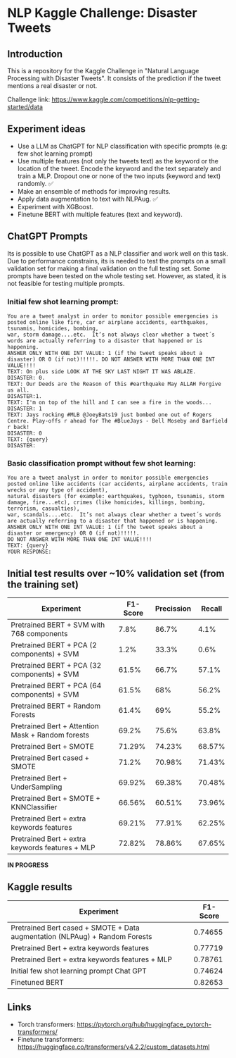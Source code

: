 # NLP Kaggle Challenge: Disaster Tweets
## Introduction
This is a repository for the Kaggle Challenge in "Natural Language Processing with Disaster Tweets". It consists of the prediction if the tweet mentions a real disaster or not.

Challenge link: https://www.kaggle.com/competitions/nlp-getting-started/data

## Experiment ideas
- Use a LLM as ChatGPT for NLP classification with specific prompts (e.g: few shot learning prompt)
- Use multiple features (not only the tweets text) as the keyword or the location of the tweet. Encode the keyword and the text separately and train a MLP. Dropout one or none of the two inputs (keyword and text) randomly. :white_check_mark:
- Make an ensemble of methods for improving results.
- Apply data augmentation to text with NLPAug. :white_check_mark:
- Experiment with XGBoost.
- Finetune BERT with multiple features (text and keyword).

## ChatGPT Prompts
Its is possible to use ChatGPT as a NLP classifier and work well on this task. Due to performance constrains, its is needed to test the prompts on a small validation set for making a final validation on the full testing set. Some prompts have been tested on the whole testing set. However, as stated, it is not feasible for testing multiple prompts.
### Initial few shot learning prompt:
```
You are a tweet analyst in order to monitor possible emergencies is posted online like fire, car or airplane accidents, earthquakes, tsunamis, homicides, bombing,
war, storm damage....etc.  It’s not always clear whether a tweet´s words are actually referring to a disaster that happened or is happening.
ANSWER ONLY WITH ONE INT VALUE: 1 (if the tweet speaks about a disaster) OR 0 (if not)!!!!!. DO NOT ANSWER WITH MORE THAN ONE INT VALUE!!!!
TEXT: On plus side LOOK AT THE SKY LAST NIGHT IT WAS ABLAZE.
DISASTER: 0.
TEXT: Our Deeds are the Reason of this #earthquake May ALLAH Forgive us all.
DISASTER:1.
TEXT: I'm on top of the hill and I can see a fire in the woods...
DISASTER: 1
TEXT: Jays rocking #MLB @JoeyBats19 just bombed one out of Rogers Centre. Play-offs r ahead for The #BlueJays - Bell Moseby and Barfield r back!
DISASTER: 0
TEXT: {query}
DISASTER: 
```

### Basic classification prompt without few shot learning:
```
You are a tweet analyst in order to monitor possible emergencies posted online like accidents (car accidents, airplane accidents, train wrecks or any type of accident),
natural disasters (for example: earthquakes, typhoon, tsunamis, storm damage, fire...etc), crimes (like homicides, killings, bombing, terrorism, casualties),
war, scandals....etc.  It’s not always clear whether a tweet´s words are actually referring to a disaster that happened or is happening.
ANSWER ONLY WITH ONE INT VALUE: 1 (if the tweet speaks about a disaster or emergency) OR 0 (if not)!!!!!.
DO NOT ANSWER WITH MORE THAN ONE INT VALUE!!!!
TEXT: {query}
YOUR RESPONSE:
```

## Initial test results over ~10% validation set (from the training set)
| Experiment    | F1-Score | Precission | Recall
| ------------- | ------------- | ------------- | -------------
| Pretrained BERT + SVM with 768 components | 7.8% | 86.7% | 4.1% 
| Pretrained BERT + PCA (2 components) + SVM  | 1.2%  | 33.3% | 0.6% 
| Pretrained BERT + PCA (32 components) + SVM  | 61.5%  | 66.7% | 57.1%
| Pretrained BERT + PCA (64 components) + SVM  | 61.5%  | 68% | 56.2%
| Pretrained BERT + Random Forests | 61.4% | 69% | 55.2%
| Pretrained Bert + Attention Mask + Random forests | 69.2% | 75.6% | 63.8%
| Pretrained Bert + SMOTE | 71.29%		| 74.23%	| 68.57%
| Pretrained Bert cased + SMOTE | 71.2%		| 70.98%	| 71.43%
| Pretrained Bert + UnderSampling | 69.92%		| 69.38%	| 70.48%
| Pretrained Bert + SMOTE + KNNClassifier | 66.56%		| 60.51%	| 73.96%
| Pretrained Bert + extra keywords features | 69.21%		| 77.91%	| 62.25%
| Pretrained Bert + extra keywords features + MLP | 72.82%		| 78.86%	| 67.65%
**IN PROGRESS**

## Kaggle results
| Experiment    | F1-Score 
| ------------- | ------------- |
| Pretrained Bert cased + SMOTE + Data augmentation (NLPAug) + Random Forests | 0.74655 |
| Pretrained Bert + extra keywords features | 0.77719 |
| Pretrained Bert + extra keywords features + MLP | 0.78761 | 
| Initial few shot learning prompt Chat GPT | 0.74624 |
| Finetuned BERT | 0.82653 |

## Links
- Torch transformers: https://pytorch.org/hub/huggingface_pytorch-transformers/
- Finetune transformers: https://huggingface.co/transformers/v4.2.2/custom_datasets.html
